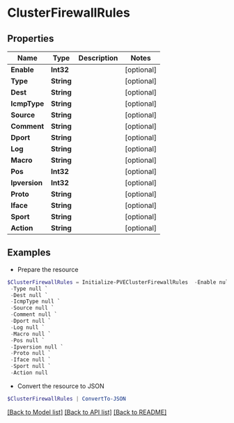 # ClusterFirewallRules
## Properties

Name | Type | Description | Notes
------------ | ------------- | ------------- | -------------
**Enable** | **Int32** |  | [optional] 
**Type** | **String** |  | [optional] 
**Dest** | **String** |  | [optional] 
**IcmpType** | **String** |  | [optional] 
**Source** | **String** |  | [optional] 
**Comment** | **String** |  | [optional] 
**Dport** | **String** |  | [optional] 
**Log** | **String** |  | [optional] 
**Macro** | **String** |  | [optional] 
**Pos** | **Int32** |  | [optional] 
**Ipversion** | **Int32** |  | [optional] 
**Proto** | **String** |  | [optional] 
**Iface** | **String** |  | [optional] 
**Sport** | **String** |  | [optional] 
**Action** | **String** |  | [optional] 

## Examples

- Prepare the resource
```powershell
$ClusterFirewallRules = Initialize-PVEClusterFirewallRules  -Enable null `
 -Type null `
 -Dest null `
 -IcmpType null `
 -Source null `
 -Comment null `
 -Dport null `
 -Log null `
 -Macro null `
 -Pos null `
 -Ipversion null `
 -Proto null `
 -Iface null `
 -Sport null `
 -Action null
```

- Convert the resource to JSON
```powershell
$ClusterFirewallRules | ConvertTo-JSON
```

[[Back to Model list]](../README.md#documentation-for-models) [[Back to API list]](../README.md#documentation-for-api-endpoints) [[Back to README]](../README.md)

